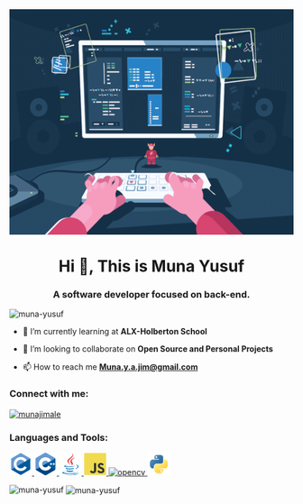 <img src='https://github.com/Muna-Yusuf/Muna-Yusuf/blob/main/Technology%20Design.gif' align='center' height='400' width='1200'/>
<h1 align="center">Hi 👋, This is Muna Yusuf</h1>
<h3 align="center">A software developer focused on back-end.</h3>

<p align="left"> <img src="https://komarev.com/ghpvc/?username=muna-yusuf&label=Profile%20views&color=0e75b6&style=flat" alt="muna-yusuf" /> </p>

- 🔭 I’m currently learning at **ALX-Holberton School**

- 👯 I’m looking to collaborate on **Open Source and Personal Projects**

- 📫 How to reach me **Muna.y.a.jim@gmail.com**

<h3 align="left">Connect with me:</h3>
<p align="left">
<a href="https://linkedin.com/in/munajimale" target="blank"><img align="center" src="https://raw.githubusercontent.com/rahuldkjain/github-profile-readme-generator/master/src/images/icons/Social/linked-in-alt.svg" alt="munajimale" height="30" width="40" /></a>
</p>

<h3 align="left">Languages and Tools:</h3>
<p align="left"> <a href="https://www.cprogramming.com/" target="_blank" rel="noreferrer"> <img src="https://raw.githubusercontent.com/devicons/devicon/master/icons/c/c-original.svg" alt="c" width="40" height="40"/> </a> <a href="https://www.w3schools.com/cpp/" target="_blank" rel="noreferrer"> <img src="https://raw.githubusercontent.com/devicons/devicon/master/icons/cplusplus/cplusplus-original.svg" alt="cplusplus" width="40" height="40"/> </a> <a href="https://www.java.com" target="_blank" rel="noreferrer"> <img src="https://raw.githubusercontent.com/devicons/devicon/master/icons/java/java-original.svg" alt="java" width="40" height="40"/> </a> <a href="https://developer.mozilla.org/en-US/docs/Web/JavaScript" target="_blank" rel="noreferrer"> <img src="https://raw.githubusercontent.com/devicons/devicon/master/icons/javascript/javascript-original.svg" alt="javascript" width="40" height="40"/> </a> <a href="https://opencv.org/" target="_blank" rel="noreferrer"> <img src="https://www.vectorlogo.zone/logos/opencv/opencv-icon.svg" alt="opencv" width="40" height="40"/> </a> <a href="https://www.python.org" target="_blank" rel="noreferrer"> <img src="https://raw.githubusercontent.com/devicons/devicon/master/icons/python/python-original.svg" alt="python" width="40" height="40"/> </a> </p>

<p><img align="left" src="https://github-readme-stats.vercel.app/api/top-langs?username=muna-yusuf&show_icons=true&locale=en&layout=compact" alt="muna-yusuf" /></p>

<p>&nbsp;<img align="center" src="https://github-readme-stats.vercel.app/api?username=muna-yusuf&show_icons=true&locale=en" alt="muna-yusuf" /></p>

